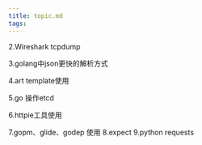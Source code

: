 ```yaml
---
title: topic.md
tags:
---
```



2.Wireshark tcpdump

3.golang中json更快的解析方式

4.art template使用

5.go 操作etcd

6.httpie工具使用

7.gopm、glide、godep 使用
8.expect
9.python requests
